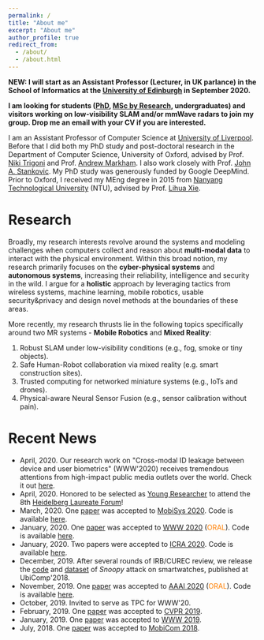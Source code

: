 ```yaml
---
permalink: /
title: "About me"
excerpt: "About me"
author_profile: true
redirect_from: 
  - /about/
  - /about.html
---
```


**NEW: I will start as an Assistant Professor (Lecturer, in UK parlance) in the School of Informatics at the [University of Edinburgh](http://web.inf.ed.ac.uk/ipab) in September 2020.**  

**I am looking for students ([PhD](https://www.ed.ac.uk/studying/postgraduate/applying/research/phds), [MSc by Research](https://www.ed.ac.uk/studying/postgraduate/applying/research/masters-by-research), undergraduates) and visitors working on low-visibility SLAM and/or mmWave radars to join my group. Drop me an email with your CV if you are interested.** 

I am an Assistant Professor of Computer Science at [University of Liverpool](https://www.liverpool.ac.uk/computer-science/). Before that I did both my PhD study and post-doctoral research in the Department of Computer Science, University of Oxford, advised by Prof. [Niki Trigoni](https://www.cs.ox.ac.uk/niki.trigoni/) and Prof. [Andrew Markham](https://www.cs.ox.ac.uk/people/andrew.markham/). I also work closely with Prof. [John A. Stankovic](https://engineering.virginia.edu/faculty/john-stankovic). My PhD study was generously funded by Google DeepMind.
Prior to Oxford, I received my MEng degree in 2015 from [Nanyang Technological University](http://www.ntu.edu.sg/Pages/home.aspx) (NTU), advised by Prof. [Lihua Xie](https://scholar.google.com.sg/citations?user=Fmrv3J8AAAAJ&hl=en). 

Research
======

Broadly, my research interests revolve around the systems and modeling challenges when computers collect and reason about **multi-modal data** to interact with the physical environment. Within this broad notion, my research primarily focuses on the **cyber-physical systems** and **autonomous systems**, increasing their reliability, intelligence and security in the wild. 
I argue for a **holistic** approach by leveraging tactics from wireless systems, machine learning, mobile robotics, usable security&privacy and design novel methods at the boundaries of these areas. 

More recently, my research thrusts lie in the following topics specifically around two MR systems -  **Mobile Robotics** and **Mixed Reality**:

1. Robust SLAM under low-visibility conditions (e.g., fog, smoke or tiny objects).
2. Safe Human-Robot collaboration via mixed reality (e.g. smart construction sites).
3. Trusted computing for networked miniature systems (e.g., IoTs and drones).
4. Physical-aware Neural Sensor Fusion (e.g., sensor calibration without pain).

<!-- 1. Spatial perception under low-visibility
2. PUF-Based Unique ID Generation in miniature drone.
3. Augmented Reality / Mixed Reality
4. Security and Privacy
5. Applied Machine Learning -->

Recent News
======
* April, 2020. Our research work on "Cross-modal ID leakage between device and user biometrics" (WWW'2020) receives tremendous attentions from high-impact public media outlets over the world. Check it out [here](https://christopherlu.github.io/publications/www20_nowhere).
* April, 2020. Honored to be selected as [Young Researcher](https://www.heidelberg-laureate-forum.org/young-researchers.html) to attend the 8th [Heidelberg Laureate Forum](https://www.heidelberg-laureate-forum.org/young-researchers.html)! 
* March, 2020. One [paper](https://christopherlu.github.io/publications/millimap) was accepted to [MobiSys 2020](https://www.sigmobile.org/mobisys/2020/). Code is available [here](https://github.com/ChristopherLu/milliMap).
* January, 2020. One [paper](https://christopherlu.github.io/publications/www20_nowhere) was accepted to [WWW 2020](https://www2020.thewebconf.org/) (<font color="#FF7F00">ORAL</font>). Code is available [here](https://github.com/zjzsliyang/CrossLeak).
* January, 2020. Two papers were accepted to [ICRA 2020](https://www.icra2020.org/). Code is available [here](https://github.com/zhaoymn/mbeats).
* December, 2019. After several rounds of IRB/CUREC review, we release the [code](https://github.com/ChristopherLu/snoopy) and [dataset](https://www.dropbox.com/s/288hotqkig7e3w9/dataset.zip?dl=0) of *Snoopy* attack on smartwatches, published at UbiComp'2018.
* November, 2019. One [paper](https://christopherlu.github.io/files/papers/[AAAI2020]atloc.pdf) was accepted to [AAAI 2020](https://aaai.org/Conferences/AAAI-20/) (<font color="#FF7F00">ORAL</font>). Code is available [here](https://github.com/BingCS/AtLoc).
* October, 2019. Invited to serve as TPC for WWW'20.
* February, 2019. One [paper](https://christopherlu.github.io/publications/selection) was accepted to [CVPR 2019](http://cvpr2019.thecvf.com/).
* January, 2019. One [paper](https://christopherlu.github.io/publications/autotune) was accepted to [WWW 2019](https://www2019.thewebconf.org/).
* July, 2018. One [paper](https://christopherlu.github.io/publications/emrslam) was accepted to [MobiCom 2018](https://sigmobile.org/mobicom/2018/).
